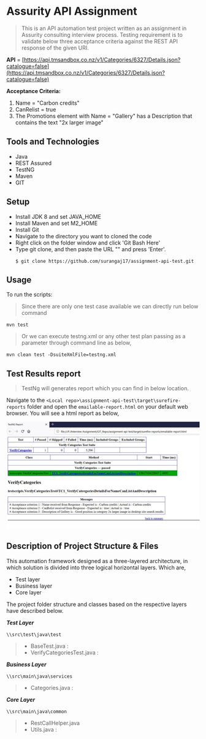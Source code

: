 # Assurity API Assignment

>This is an API automation test project written as an assignment in Assurity consulting interview process. 
Testing requirement is to validate below three acceptance criteria against the REST API response of the given URI.

 **API** = [https://api.tmsandbox.co.nz/v1/Categories/6327/Details.json?catalogue=false](https://api.tmsandbox.co.nz/v1/Categories/6327/Details.json?catalogue=false)

 

**Acceptance Criteria:**

1. Name = "Carbon credits"
2. CanRelist = true
3. The Promotions element with Name = "Gallery" has a Description that contains the text "2x larger image"

## Tools and Technologies
* Java
* REST Assured
* TestNG
* Maven
* GIT

## Setup

* Install JDK 8 and set JAVA_HOME
* Install Maven and set M2_HOME
* Install Git
* Navigate to the directory you want to cloned the code
* Right click on the folder window and click 'Git Bash Here'
* Type git clone, and then paste the URL "" and press 'Enter'.
  ```
  $ git clone https://github.com/surangaj17/assignment-api-test.git
  ```





## Usage
To run the scripts:
> Since there are only one test case available we can directly run below command
```
mvn test 

```
>Or we can execute testng.xml or  any other test plan passing as a parameter through command line as below,


```
mvn clean test -DsuiteXmlFile=testng.xml 

```
## Test Results report
> TestNg will generates report which you can find in below  location.

Navigate to the `<Local repo>\assignment-api-test\target\surefire-reports` folder and open the `emailable-report.html` on your default web browser. You will see a html report as below,

![picture alt](https://raw.githubusercontent.com/surangaj17/assignment-api-test/master/readmecontent/emailable-report.JPG "emailable-report.html")



## Description of Project Structure & Files

This automation framework designed as a three-layered architecture, in which solution is divided into three logical horizontal layers. Which are,
* Test layer
* Business layer
* Core layer

The project folder structure and classes based on the respective layers have described below.

***Test Layer***
```
\\src\test\java\test
```
> * BaseTest.java : 
> * VerifyCategoriesTest.java :

***Business Layer***
```
\\src\main\java\services
```
> * Categories.java : 


***Core Layer***
```
\\src\main\java\common
```
> * RestCallHelper.java 
> * Utils.java :